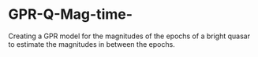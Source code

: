 # GPR-Q-Mag-time-
Creating a GPR model for the magnitudes of the epochs of a bright quasar to estimate the magnitudes in between the epochs.
